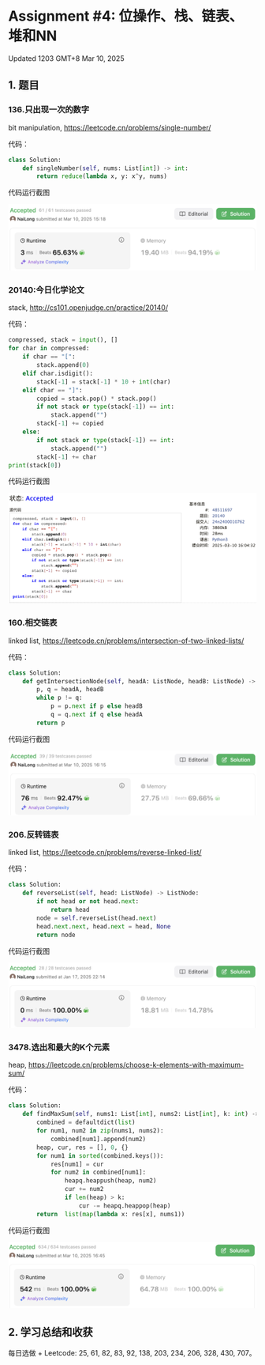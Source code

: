 # Assignment #4: 位操作、栈、链表、堆和NN

Updated 1203 GMT+8 Mar 10, 2025



## 1. 题目

### 136.只出现一次的数字

bit manipulation, https://leetcode.cn/problems/single-number/

代码：

```python
class Solution:
    def singleNumber(self, nums: List[int]) -> int:
        return reduce(lambda x, y: x^y, nums)
```



代码运行截图

![](https://raw.githubusercontent.com/AlbertJ-314/img/main/202503101638964.png)



### 20140:今日化学论文

stack, http://cs101.openjudge.cn/practice/20140/

代码：

```python
compressed, stack = input(), []
for char in compressed:
    if char == "[":
        stack.append(0)
    elif char.isdigit():
        stack[-1] = stack[-1] * 10 + int(char)
    elif char == "]":
        copied = stack.pop() * stack.pop()
        if not stack or type(stack[-1]) == int:
            stack.append("")
        stack[-1] += copied
    else:
        if not stack or type(stack[-1]) == int:
            stack.append("")
        stack[-1] += char
print(stack[0])
```



代码运行截图

![](https://raw.githubusercontent.com/AlbertJ-314/img/main/202503101610075.png)



### 160.相交链表

linked list, https://leetcode.cn/problems/intersection-of-two-linked-lists/

代码：

```python
class Solution:
    def getIntersectionNode(self, headA: ListNode, headB: ListNode) -> Optional[ListNode]:
        p, q = headA, headB
        while p != q:
            p = p.next if p else headB
            q = q.next if q else headA
        return p
```



代码运行截图

![](https://raw.githubusercontent.com/AlbertJ-314/img/main/202503101639044.png)



### 206.反转链表

linked list, https://leetcode.cn/problems/reverse-linked-list/

代码：

```python
class Solution:
    def reverseList(self, head: ListNode) -> ListNode:
        if not head or not head.next:
            return head
        node = self.reverseList(head.next)
        head.next.next, head.next = head, None
        return node
```



代码运行截图

![](https://raw.githubusercontent.com/AlbertJ-314/img/main/202503101636100.png)



### 3478.选出和最大的K个元素

heap, https://leetcode.cn/problems/choose-k-elements-with-maximum-sum/

代码：

```python
class Solution:
    def findMaxSum(self, nums1: List[int], nums2: List[int], k: int) -> List[int]:
        combined = defaultdict(list)
        for num1, num2 in zip(nums1, nums2):
            combined[num1].append(num2)
        heap, cur, res = [], 0, {}
        for num1 in sorted(combined.keys()):
            res[num1] = cur
            for num2 in combined[num1]:
                heapq.heappush(heap, num2)
                cur += num2
                if len(heap) > k:
                    cur -= heapq.heappop(heap)
        return  list(map(lambda x: res[x], nums1))
```



代码运行截图

![](https://raw.githubusercontent.com/AlbertJ-314/img/main/202503101646238.png)



## 2. 学习总结和收获

每日选做 + Leetcode: 25, 61, 82, 83, 92, 138, 203, 234, 206, 328, 430, 707。
